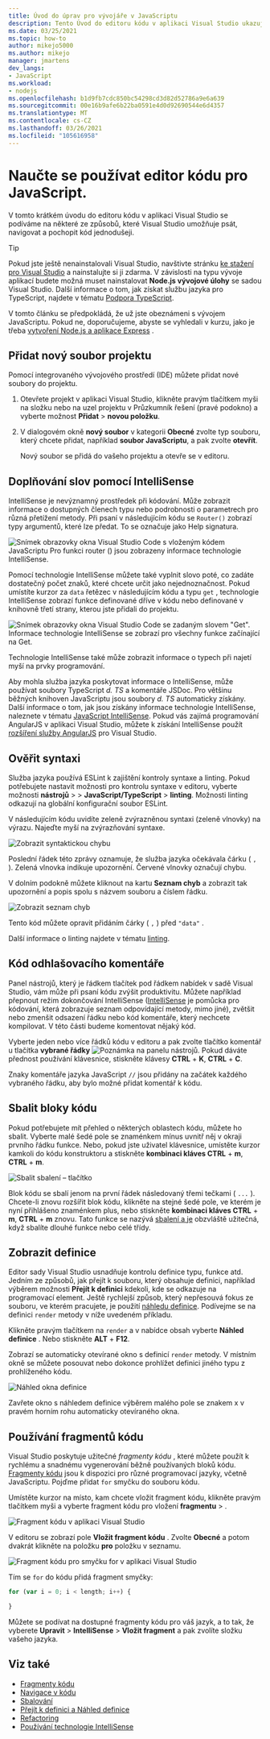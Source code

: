 ```yaml
---
title: Úvod do úprav pro vývojáře v JavaScriptu
description: Tento Úvod do editoru kódu v aplikaci Visual Studio ukazuje některé způsoby, jak aplikace Visual Studio usnadňuje psaní, navigaci a porozumění kódu JavaScriptu.
ms.date: 03/25/2021
ms.topic: how-to
author: mikejo5000
ms.author: mikejo
manager: jmartens
dev_langs:
- JavaScript
ms.workload:
- nodejs
ms.openlocfilehash: b1d9fb7cdc850bc54298cd3d82d52786a9e6a639
ms.sourcegitcommit: 00e16b9afe6b22ba0591e4d0d92690544e6d4357
ms.translationtype: MT
ms.contentlocale: cs-CZ
ms.lasthandoff: 03/26/2021
ms.locfileid: "105616958"
---
```

# <a name="learn-to-use-the-code-editor-for-javascript"></a>Naučte se používat editor kódu pro JavaScript.

V tomto krátkém úvodu do editoru kódu v aplikaci Visual Studio se podíváme na některé ze způsobů, které Visual Studio umožňuje psát, navigovat a pochopit kód jednodušeji.

> [!TIP]
> Pokud jste ještě nenainstalovali Visual Studio, navštivte stránku [ke stažení pro Visual Studio](https://visualstudio.microsoft.com/downloads/) a nainstalujte si ji zdarma. V závislosti na typu vývoje aplikací budete možná muset nainstalovat **Node.js vývojové úlohy** se sadou Visual Studio. Další informace o tom, jak získat službu jazyka pro TypeScript, najdete v tématu [Podpora TypeScript](../javascript/javascript-in-vs-2019.md#typescript-support).

V tomto článku se předpokládá, že už jste obeznámeni s vývojem JavaScriptu. Pokud ne, doporučujeme, abyste se vyhledali v kurzu, jako je třeba [vytvoření Node.js a aplikace Express](../javascript/tutorial-nodejs.md) .

## <a name="add-a-new-project-file"></a>Přidat nový soubor projektu

Pomocí integrovaného vývojového prostředí (IDE) můžete přidat nové soubory do projektu.

1. Otevřete projekt v aplikaci Visual Studio, klikněte pravým tlačítkem myši na složku nebo na uzel projektu v Průzkumník řešení (pravé podokno) a vyberte možnost **Přidat**  >  **novou položku**.

1. V dialogovém okně **nový soubor** v kategorii **Obecné** zvolte typ souboru, který chcete přidat, například **soubor JavaScriptu**, a pak zvolte **otevřít**.

    Nový soubor se přidá do vašeho projektu a otevře se v editoru.

## <a name="use-intellisense-to-complete-words"></a>Doplňování slov pomocí IntelliSense

IntelliSense je nevýznamný prostředek při kódování. Může zobrazit informace o dostupných členech typu nebo podrobnosti o parametrech pro různá přetížení metody. Při psaní v následujícím kódu se `Router()` zobrazí typy argumentů, které lze předat. To se označuje jako Help signatura.

![Snímek obrazovky okna Visual Studio Code s vloženým kódem JavaScriptu Pro funkci router () jsou zobrazeny informace technologie IntelliSense.](../javascript/media/write-code-signature-checking.png)

Pomocí technologie IntelliSense můžete také vyplnit slovo poté, co zadáte dostatečný počet znaků, které chcete určit jako nejednoznačnost. Pokud umístíte kurzor za `data` řetězec v následujícím kódu a typu `get` , technologie IntelliSense zobrazí funkce definované dříve v kódu nebo definované v knihovně třetí strany, kterou jste přidali do projektu.

![Snímek obrazovky okna Visual Studio Code se zadaným slovem "Get". Informace technologie IntelliSense se zobrazí pro všechny funkce začínající na Get.](../javascript/media/write-code-intellisense.png)

Technologie IntelliSense také může zobrazit informace o typech při najetí myší na prvky programování.

Aby mohla služba jazyka poskytovat informace o IntelliSense, může používat soubory TypeScript *d. TS* a komentáře JSDoc. Pro většinu běžných knihoven JavaScriptu jsou soubory *d. TS* automaticky získány. Další informace o tom, jak jsou získány informace technologie IntelliSense, naleznete v tématu [JavaScript IntelliSense](../ide/javascript-intellisense.md?toc=/visualstudio/javascript/toc.json). Pokud vás zajímá programování AngularJS v aplikaci Visual Studio, můžete k získání IntelliSense použít [rozšíření služby AngularJS](https://devblogs.microsoft.com/visualstudio/angular-language-service-for-visual-studio) pro Visual Studio.

## <a name="check-syntax"></a>Ověřit syntaxi

Služba jazyka používá ESLint k zajištění kontroly syntaxe a linting. Pokud potřebujete nastavit možnosti pro kontrolu syntaxe v editoru, vyberte možnosti **nástrojů**  >    >  **JavaScript/TypeScript**  >  **linting**. Možnosti linting odkazují na globální konfigurační soubor ESLint.

V následujícím kódu uvidíte zeleně zvýrazněnou syntaxi (zeleně vlnovky) na výrazu. Najeďte myší na zvýrazňování syntaxe.

![Zobrazit syntaktickou chybu](../javascript/media/write-code-syntax-checking.png)

Poslední řádek této zprávy oznamuje, že služba jazyka očekávala čárku ( `,` ). Zelená vlnovka indikuje upozornění. Červené vlnovky označují chybu.

V dolním podokně můžete kliknout na kartu **Seznam chyb** a zobrazit tak upozornění a popis spolu s názvem souboru a číslem řádku.

![Zobrazit seznam chyb](../javascript/media/write-code-error-list.png)

Tento kód můžete opravit přidáním čárky ( `,` ) před `"data"` .

Další informace o linting najdete v tématu [linting](https://github.com/microsoft/JSTSdocs/blob/master/articles/editor/linting.md).

## <a name="comment-out-code"></a>Kód odhlašovacího komentáře

Panel nástrojů, který je řádkem tlačítek pod řádkem nabídek v sadě Visual Studio, vám může při psaní kódu zvýšit produktivitu. Můžete například přepnout režim dokončování IntelliSense ([IntelliSense](../ide/using-intellisense.md) je pomůcka pro kódování, která zobrazuje seznam odpovídající metody, mimo jiné), zvětšit nebo zmenšit odsazení řádku nebo kód komentáře, který nechcete kompilovat. V této části budeme komentovat nějaký kód.

Vyberte jeden nebo více řádků kódu v editoru a pak zvolte tlačítko komentář u tlačítka **vybrané řádky** ![ Poznámka ](../javascript/media/write-code-comment-out.png) na panelu nástrojů. Pokud dáváte přednost používání klávesnice, stiskněte klávesy **CTRL** + **K**, **CTRL** + **C**.

Znaky komentáře jazyka JavaScript `//` jsou přidány na začátek každého vybraného řádku, aby bylo možné přidat komentář k kódu.

## <a name="collapse-code-blocks"></a>Sbalit bloky kódu

Pokud potřebujete mít přehled o některých oblastech kódu, můžete ho sbalit. Vyberte malé šedé pole se znaménkem mínus uvnitř něj v okraji prvního řádku funkce. Nebo, pokud jste uživatel klávesnice, umístěte kurzor kamkoli do kódu konstruktoru a stiskněte **kombinaci kláves CTRL** + **m**, **CTRL** + **m**.

![Sbalit sbalení – tlačítko](../javascript/media/write-code-collapse-code.png)

Blok kódu se sbalí jenom na první řádek následovaný třemi tečkami ( `...` ). Chcete-li znovu rozšířit blok kódu, klikněte na stejné šedé pole, ve kterém je nyní přihlášeno znaménkem plus, nebo stiskněte **kombinaci kláves CTRL** + **m**, **CTRL** + **m** znovu. Tato funkce se nazývá [sbalení a je](../ide/outlining.md) obzvláště užitečná, když sbalíte dlouhé funkce nebo celé třídy.

## <a name="view-definitions"></a>Zobrazit definice

Editor sady Visual Studio usnadňuje kontrolu definice typu, funkce atd. Jedním ze způsobů, jak přejít k souboru, který obsahuje definici, například výběrem možnosti **Přejít k definici** kdekoli, kde se odkazuje na programovací element. Ještě rychlejší způsob, který nepřesouvá fokus ze souboru, ve kterém pracujete, je použití [náhledu definice](../ide/go-to-and-peek-definition.md#peek-definition). Podívejme se na definici `render` metody v níže uvedeném příkladu.

Klikněte pravým tlačítkem na `render` a v nabídce obsah vyberte **Náhled definice** . Nebo stiskněte **ALT** + **F12**.

   Zobrazí se automaticky otevírané okno s definicí `render` metody. V místním okně se můžete posouvat nebo dokonce prohlížet definici jiného typu z prohlíženého kódu.

   ![Náhled okna definice](../javascript/media/write-code-peek-definition.png)

Zavřete okno s náhledem definice výběrem malého pole se znakem x v pravém horním rohu automaticky otevíraného okna.

## <a name="use-code-snippets"></a>Používání fragmentů kódu

Visual Studio poskytuje užitečné *fragmenty kódu* , které můžete použít k rychlému a snadnému vygenerování běžně používaných bloků kódu. [Fragmenty kódu](../ide/code-snippets.md) jsou k dispozici pro různé programovací jazyky, včetně JavaScriptu. Pojďme přidat `for` smyčku do souboru kódu.

Umístěte kurzor na místo, kam chcete vložit fragment kódu, klikněte pravým tlačítkem myši a vyberte fragment kódu pro vložení **fragmentu**  >  .

![Fragment kódu v aplikaci Visual Studio](../javascript/media/write-code-insert-snippet.png)

V editoru se zobrazí pole **Vložit fragment kódu** . Zvolte **Obecné** a potom dvakrát klikněte na položku **pro** položku v seznamu.

![Fragment kódu pro smyčku for v aplikaci Visual Studio](../javascript/media/write-code-insert-snippet-for-loop.png)

Tím se `for` do kódu přidá fragment smyčky:

```javascript
for (var i = 0; i < length; i++) {

}
```

Můžete se podívat na dostupné fragmenty kódu pro váš jazyk, a to tak, že vyberete **Upravit**  >  **IntelliSense**  >  **Vložit fragment** a pak zvolíte složku vašeho jazyka.

## <a name="see-also"></a>Viz také

- [Fragmenty kódu](../ide/code-snippets.md)
- [Navigace v kódu](../ide/navigating-code.md)
- [Sbalování](../ide/outlining.md)
- [Přejít k definici a Náhled definice](../ide/go-to-and-peek-definition.md)
- [Refactoring](../ide/refactoring-in-visual-studio.md)
- [Používání technologie IntelliSense](../ide/using-intellisense.md)
